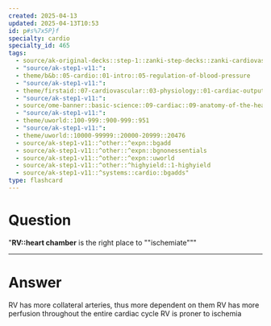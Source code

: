 ```yaml
---
created: 2025-04-13
updated: 2025-04-13T10:53
id: p#s%7x5P}f
specialty: cardio
specialty_id: 465
tags:
  - source/ak-original-decks::step-1::zanki-step-decks::zanki-cardiovascular::cardio-physiology-+-embryo,-anatomy
  - "source/ak-step1-v11:": 
  - theme/b&b::05-cardio::01-intro::05-regulation-of-blood-pressure
  - "source/ak-step1-v11:": 
  - theme/firstaid::07-cardiovascular::03-physiology::01-cardiac-output-variables::myocardial-oxygen-demand
  - "source/ak-step1-v11:": 
  - source/ome-banner::basic-science::09-cardiac::09-anatomy-of-the-heart
  - "source/ak-step1-v11:": 
  - theme/uworld::100-999::900-999::951
  - "source/ak-step1-v11:": 
  - theme/uworld::10000-99999::20000-20999::20476
  - source/ak-step1-v11::^other::^expn::bgadd
  - source/ak-step1-v11::^other::^expn::bgnonessentials
  - source/ak-step1-v11::^other::^expn::uworld
  - source/ak-step1-v11::^other::^highyield::1-highyield
  - source/ak-step1-v11::^systems::cardio::bgadds"
type: flashcard
---
```


# Question
"**RV::heart chamber** is the right place to ""ischemiate"""

---

# Answer
RV has more collateral arteries, thus more dependent on them RV has more perfusion throughout the entire cardiac cycle RV is proner to ischemia